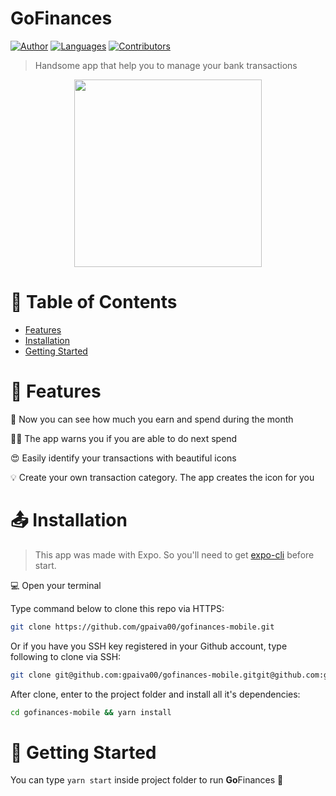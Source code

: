 <!-- <p align="center">
  <img src="./src/assets/logo.svg" style="margin: 16px 80px"/>
</p> -->
# **Go**Finances

[![Author](https://img.shields.io/badge/author-GabrielPaiva-7159c1?style=flat-square)](https://github.com/gpaiva00)
[![Languages](https://img.shields.io/github/languages/count/gpaiva00/gofinances-mobile?color=7159c1&style=flat-square)](#)
[![Contributors](https://img.shields.io/github/contributors/gpaiva00/gofinances-mobile?color=7159c1&style=flat-square)](https://github.com/gpaiva00/gofinances-mobile/graphs/contributors)

> Handsome app that help you to manage your bank transactions

<p align="center">
  <img width="300"src="./src/assets/demo.gif?raw=true" />
</p>

# :page_facing_up: Table of Contents

* [Features](#rocket-features)
* [Installation](#outbox_tray-installation)
* [Getting Started](#runner-getting-started)

# :rocket: Features

💸 Now you can see how much you earn and spend during the month

✋🏽 The app warns you if you are able to do next spend
 
😍 Easily identify your transactions with beautiful icons
 
💡 Create your own transaction category. The app creates the icon for you

# :outbox_tray: Installation
> This app was made with Expo. So you'll need to get <a href="https://docs.expo.io/workflow/expo-cli/" target="_blank">expo-cli</a> before start.

💻 Open your terminal

Type command below to clone this repo via HTTPS:
```bash
git clone https://github.com/gpaiva00/gofinances-mobile.git
```
Or if you have you SSH key registered in your Github account, type following to clone via SSH:
```bash
git clone git@github.com:gpaiva00/gofinances-mobile.gitgit@github.com:gpaiva00/gofinances-mobile.git
```

After clone, enter to the project folder and install all it's dependencies:
```bash
cd gofinances-mobile && yarn install
```

# :runner: Getting Started
You can type ```yarn start``` inside project folder to run **Go**Finances 🎉
